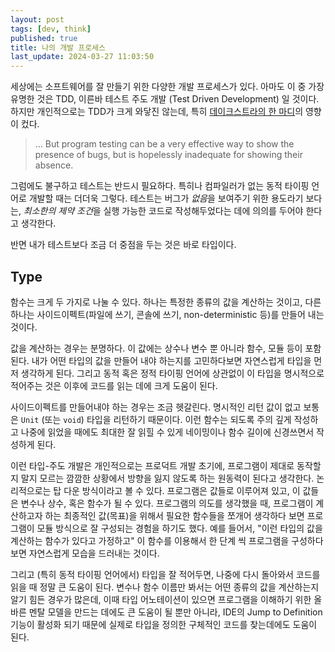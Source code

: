 ```yaml
---
layout: post
tags: [dev, think]
published: true
title: 나의 개발 프로세스
last_update: 2024-03-27 11:03:50
---
```


 세상에는 소프트웨어를 잘 만들기 위한 다양한 개발 프로세스가 있다. 아마도 이 중 가장 유명한 것은 TDD, 이른바 테스트 주도 개발 (Test Driven Development) 일 것이다. 하지만 개인적으로는 TDD가 크게 와닿진 않는데, 특히 [데이크스트라의 한 마디](https://www.cs.utexas.edu/~EWD/transcriptions/EWD03xx/EWD340.html)의 영향이 컸다.

> ... But program testing can be a very effective way to show the presence of bugs, but is hopelessly inadequate for showing their absence.

 그럼에도 불구하고 테스트는 반드시 필요하다. 특히나 컴파일러가 없는 동적 타이핑 언어로 개발할 때는 더더욱 그렇다. 테스트는 버그가 *없음*을 보여주기 위한 용도라기 보다는, *최소한의 제약 조건*을 실행 가능한 코드로 작성해두었다는 데에 의의를 두어야 한다고 생각한다.

 반면 내가 테스트보다 조금 더 중점을 두는 것은 바로 타입이다.

## Type
 함수는 크게 두 가지로 나눌 수 있다. 하나는 특정한 종류의 값을 계산하는 것이고, 다른 하나는 사이드이펙트(파일에 쓰기, 콘솔에 쓰기, non-deterministic 등)를 만들어 내는 것이다.

 값을 계산하는 경우는 분명하다. 이 값에는 상수나 변수 뿐 아니라 함수, 모듈 등이 포함된다. 내가 어떤 타입의 값을 만들어 내야 하는지를 고민하다보면 자연스럽게 타입을 먼저 생각하게 된다. 그리고 동적 혹은 정적 타이핑 언어에 상관없이 이 타입을 명시적으로 적어주는 것은 이후에 코드를 읽는 데에 크게 도움이 된다.

 사이드이펙트를 만들어내야 하는 경우는 조금 헷갈린다. 명시적인 리턴 값이 없고 보통은 `Unit` (또는 `void`) 타입을 리턴하기 때문이다. 이런 함수는 되도록 주의 깊게 작성하고 나중에 읽었을 때에도 최대한 잘 읽힐 수 있게 네이밍이나 함수 길이에 신경쓰면서 작성하게 된다.

 이런 타입-주도 개발은 개인적으로는 프로덕트 개발 초기에, 프로그램이 제대로 동작할지 말지 모르는 깜깜한 상황에서 방향을 잃지 않도록 하는 원동력이 된다고 생각한다. 논리적으로는 탑 다운 방식이라고 볼 수 있다. 프로그램은 값들로 이루어져 있고, 이 값들은 변수나 상수, 혹은 함수가 될 수 있다. 프로그램의 의도를 생각했을 때, 프로그램이 계산하고자 하는 최종적인 값(목표)을 위해서 필요한 함수들을 쪼개어 생각하다 보면 프로그램이 모듈 방식으로 잘 구성되는 경험을 하기도 했다. 예를 들어서, "이런 타입의 값을 계산하는 함수가 있다고 가정하고" 이 함수를 이용해서 한 단계 씩 프로그램을 구성하다 보면 자연스럽게 모습을 드러내는 것이다.

 그리고 (특히 동적 타이핑 언어에서) 타입을 잘 적어두면, 나중에 다시 돌아와서 코드를 읽을 때 정말 큰 도움이 된다. 변수나 함수 이름만 봐서는 어떤 종류의 값을 계산하는지 알기 힘든 경우가 많은데, 이때 타입 어노테이션이 있으면 프로그램을 이해하기 위한 올바른 멘탈 모델을 만드는 데에도 큰 도움이 될 뿐만 아니라, IDE의 Jump to Definition 기능이 활성화 되기 때문에 실제로 타입을 정의한 구체적인 코드를 찾는데에도 도움이 된다.
